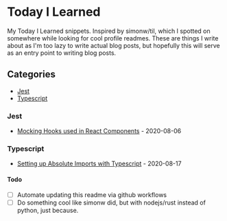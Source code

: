 # Today I Learned 

My Today I Learned snippets. Inspired by simonw/til, which I spotted on somewhere while looking for cool profile readmes. These are things I write about as I'm too lazy to write actual blog posts, but hopefully this will serve as an entry point to writing blog posts.

## Categories
- [Jest](#jest)
- [Typescript](#typescript)

### Jest

- [Mocking Hooks used in React Components](https://github.com/metruzanca/til/blob/master/jest/Mocking_Hooks.md) - 2020-08-06

### Typescript

- [Setting up Absolute Imports with Typescript](https://github.com/metruzanca/til/blob/master/typescript/absolute_imports.md) - 2020-08-17

#### Todo
- [ ] Automate updating this readme via github workflows
- [ ] Do something cool like simonw did, but with nodejs/rust instead of python, just because.
